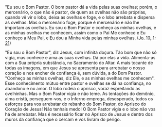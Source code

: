 
"Eu sou o Bom Pastor. O bom pastor dá a vida pelas suas ovelhas; porém, o mercenário, o que não é pastor, de quem as ovelhas não são próprias, quando vê vir o lobo, deixa as ovelhas e foge, e o lobo arrebata e dispersa as ovelhas. Mas o mercenário foge, porque é mercenário e não lhe importam as ovelhas. Eu sou o Bom Pastor e conheço as minhas ovelhas, e as minhas ovelhas me conhecem, assim como o Pai Me conhece e Eu conheço a Meu Pai, e Eu dou a Minha vida pelas minhas ovelhas. ([Jo. 10, 1-21](https://vulgata.online/bible/Jo.10?ed=MS&vfn=MS.Jo.10.1-21:vs))

"Eu sou o Bom Pastor", diz Jesus, com infinita doçura. Tão bom que não só vigia, mas conhece e ama as suas ovelhas. Dá por elas a vida. Alimenta-as com a Sua própria substância, no Sacramento do Altar. A mais tocante de todas as imagens, em que Jesus se apresenta para arrebatar o nosso coração e nos encher de confiança é, sem dúvida, a do Bom Pastor. "Conheço as minhas ovelhas, diz Ele, e as minhas ovelhas me conhecem". Esse conhecimento mútuo entre pastor e ovelhas se dá na confiança, no abandono e no amor. O lobo rodeia o aprisco, voraz espreitando as ovelhinhas. Mas o Bom Pastor vigia e não teme. As tentações do demônio, alma cristã, perseguem-vos, e o Inferno emprega, desesperado, todos os esforços para vos arrebatar do rebanho do Bom Pastor, do Aprisco do Coração de Jesus! Não tenhais medo! O Bom Pastor vigia e o lobo não vos há de arrebatar. Mas é necessário ficar no Aprisco de Jesus e dentro dos muros da confiança que o cercam e vos livram do perigo.

